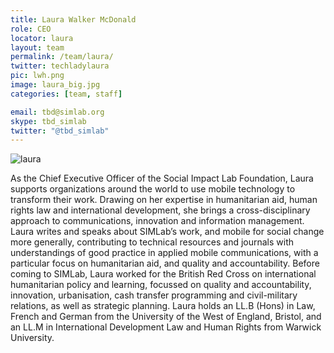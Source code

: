 ```yaml
---
title: Laura Walker McDonald
role: CEO
locator: laura
layout: team
permalink: /team/laura/
twitter: techladylaura
pic: lwh.png
image: laura_big.jpg
categories: [team, staff]

email: tbd@simlab.org
skype: tbd_simlab
twitter: "@tbd_simlab"
---
```


![laura]({{site.baseurl}}/images/team/laura_big.jpg)

As the Chief Executive Officer of the Social Impact Lab Foundation, Laura supports organizations around the world to use mobile technology to transform their work. Drawing on her expertise in humanitarian aid, human rights law and international development, she brings a cross-disciplinary approach to communications, innovation and information management. Laura writes and speaks about SIMLab’s work, and mobile for social change more generally, contributing to technical resources and journals with understandings of good practice in applied mobile communications, with a particular focus on humanitarian aid, and quality and accountability. Before coming to SIMLab, Laura worked for the British Red Cross on international humanitarian policy and learning, focussed on quality and accountability, innovation, urbanisation, cash transfer programming and civil-military relations, as well as strategic planning. Laura holds an LL.B (Hons) in Law, French and German from the University of the West of England, Bristol, and an LL.M in International Development Law and Human Rights from Warwick University.
